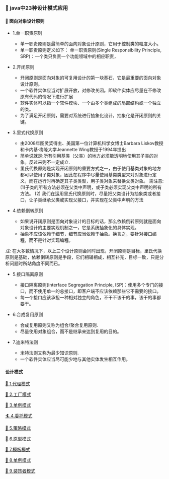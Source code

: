 ### 🌼 java中23种设计模式应用

#### 🍭 面向对象设计原则
   - 1.单一职责原则
        - 单一职责原则是最简单的面向对象设计原则，它用于控制类的粒度大小。
        - 单一职责原则定义如下： 单一职责原则(Single Responsibility Principle, SRP)：一个类只负责一个功能领域中的相应职责，
   - 2.开闭原则
        - 开闭原则是面向对象的可复用设计的第一块基石，它是最重要的面向对象设计原则。
        - 一个软件实体应当对扩展开放，对修改关闭。即软件实体应尽量在不修改原有代码的情况下进行扩展
        - 软件实体可以指一个软件模块、一个由多个类组成的局部结构或一个独立的类。
        - 为了满足开闭原则，需要对系统进行抽象化设计，抽象化是开闭原则的关键。
   - 3.里式代换原则
        - 由2008年图灵奖得主、美国第一位计算机科学女博士Barbara Liskov教授和卡内基·梅隆大学Jeannette Wing教授于1994年提出
        - 简单说就是:所有引用基类（父类）的地方必须能透明地使用其子类的对象。反过来则不一定成立.
        - 里氏代换原则是实现开闭原则的重要方式之一，由于使用基类对象的地方都可以使用子类对象，因此在程序中尽量使用基类类型来对对象进行定义，而在运行时再确定其子类类型，用子类对象来替换父类对象。
        需注意: 
            (1)子类的所有方法必须在父类中声明，或子类必须实现父类中声明的所有方法。
            (2) 我们在运用里氏代换原则时，尽量把父类设计为抽象类或者接口，让子类继承父类或实现父接口，并实现在父类中声明的方法
            
   - 4.依赖倒转原则
        - 如果说开闭原则是面向对象设计的目标的话，那么依赖倒转原则就是面向对象设计的主要实现机制之一，它是系统抽象化的具体实现。
        - 抽象不应该依赖于细节，细节应当依赖于抽象。换言之，要针对接口编程，而不是针对实现编程。
    
   *注:* 在大多数情况下，以上三个设计原则会同时出现，开闭原则是目标，里氏代换原则是基础，依赖倒转原则是手段，它们相辅相成，相互补充，目标一致，只是分析问题时所站角度不同而已。
    
   - 5.接口隔离原则
       - 接口隔离原则(Interface Segregation Principle, ISP)：使用多个专门的接口，而不使用单一的总接口，即客户端不应该依赖那些它不需要的接口。
       - 每一个接口应该承担一种相对独立的角色，不干不该干的事，该干的事都要干。
   
   - 6.合成复用原则
       - 合成复用原则又称为组合/聚合复用原则.
       - 尽量使用对象组合，而不是继承来达到复用的目的。
    
   - 7.迪米特法则
       - 米特法则又称为最少知识原则.
       - 一个软件实体应当尽可能少地与其他实体发生相互作用。
    
#### 设计模式
    
   [🦋 1.代理模式](https://github.com/tantaizhijun/DesignPattern23/tree/master/src/com/DesignPattern23/proxy)

   [🍒 2.工厂模式](https://github.com/tantaizhijun/DesignPattern23/tree/master/src/com/DesignPattern23/factory)
        
   [🌴 3.单例模式](https://github.com/tantaizhijun/DesignPattern23/tree/master/src/com/DesignPattern23/singleton)
    
   [🏄 4.委托模式](https://github.com/tantaizhijun/DesignPattern23/tree/master/src/com/DesignPattern23/delegation)

   [🏇 5.策略模式](https://github.com/tantaizhijun/DesignPattern23/tree/master/src/com/DesignPattern23/strategy)
   
   [🏇 6.原型模式](https://github.com/tantaizhijun/DesignPattern23/tree/master/src/com/DesignPattern23/prototype)
   
   [🍷 7.模板模式](https://github.com/tantaizhijun/DesignPattern23/tree/master/src/com/DesignPattern23/template)
   
   [🎃 8.单例模式](https://github.com/tantaizhijun/DesignPattern23/tree/master/src/com/DesignPattern23/singleton)
   
   [💝 9.装饰者模式](https://github.com/tantaizhijun/DesignPattern23/tree/master/src/com/DesignPattern23/Decorator)
